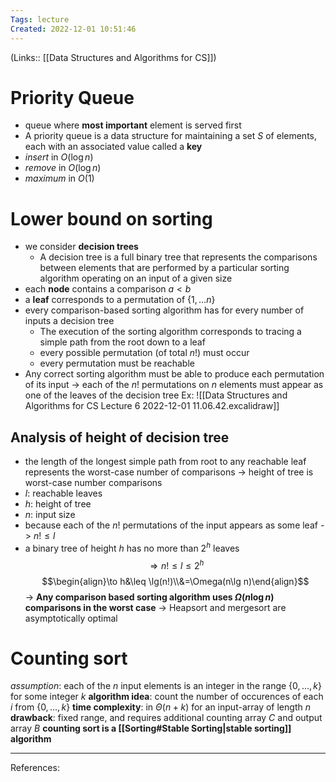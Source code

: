 ```yaml
---
Tags: lecture
Created: 2022-12-01 10:51:46
---
```

(Links:: [[Data Structures and Algorithms for CS]])
# Priority Queue
- queue where **most important** element is served first
- A priority queue is a data structure for maintaining a set $S$ of elements, each with an associated value called a **key**
- *insert* in $O(\log n)$
- *remove* in $O(\log n)$
- *maximum* in $O(1)$
# Lower bound on sorting
- we consider **decision trees**
	- A decision tree is a full binary tree that represents the comparisons between elements that are performed by a particular sorting algorithm operating on an input of a given size
- each **node** contains a comparison $a < b$
- a **leaf** corresponds to a permutation of $\{1,\dots n\}$
- every comparison-based sorting algorithm has for every number of inputs a decision tree
	- The execution of the sorting algorithm corresponds to tracing a simple path from the root down to a leaf
	- every possible permutation (of total $n!$) must occur
	- every permutation must be reachable
- Any correct sorting algorithm must be able to produce each permutation of its input -> each of the $n!$ permutations on $n$ elements must appear as one of the leaves of the decision tree
Ex: 
![[Data Structures and Algorithms for CS Lecture 6 2022-12-01 11.06.42.excalidraw]]
## Analysis of height of decision tree
- the length of the longest simple path from root to any reachable leaf represents the worst-case number of comparisons -> height of tree is worst-case number comparisons
- $l$: reachable leaves
- $h$: height of tree
- $n$: input size
- because each of the $n!$ permutations of the input appears as some leaf -> $n! \leq l$
- a binary tree of height $h$ has no more than $2^h$ leaves
$$\Rightarrow n!\leq l\leq 2^h$$
$$\begin{align}\to h&\leq \lg(n!)\\&=\Omega(n\lg n)\end{align}$$
-> **Any comparison based sorting algorithm uses $\Omega(n\log n)$ comparisons in the worst case**
-> Heapsort and mergesort are asymptotically optimal
# Counting sort
*assumption*: each of the $n$ input elements is an integer in the range $\{0,\dots,k\}$ for some integer $k$
**algorithm idea**: count the number of occurences of each $i$ from $\{0,\dots,k\}$
**time complexity**: in $\Theta(n+k)$ for an input-array of length $n$
**drawback**: fixed range, and requires additional counting array $C$ and output array $B$
**counting sort is a [[Sorting#Stable Sorting|stable sorting]] algorithm**

---
References: